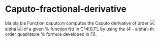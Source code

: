 # Caputo-fractional-derivative
bla bla bla
Function caputo.m computes the Caputo derivative of order <img src="https://render.githubusercontent.com/render/math?math=0<\alpha<1"> alpha <img src="https://render.githubusercontent.com/render/math?math=(0<\alpha<1)"> of a given  % function f(t) in C^4[0,T], by using the (4 - alpha)-th order quadrature  % formule developed in [1].

